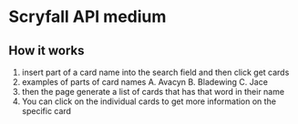 # Scryfall API medium

## How it works
1. insert part of a card name into the search field and then click get cards
2. examples of parts of card names
  A. Avacyn
  B. Bladewing
  C. Jace
3. then the page generate a list of cards that has that word in their name
4. You can click on the individual cards to get more information on the specific card
